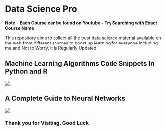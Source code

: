# Data Science Pro 

**Note** - **Each Course can be found on Youtube - Try Searching with Exact Course Name**

This repository aims to collect all the best data science material available on the web from different sources to boost up learning for everyone including me and Not to Worry, it is Regularly Updated.

## Machine Learning Algorithms Code Snippets In Python and R

![](Readme%20Image/ML%20Algorithms%20in%20Python%20and%20R.jpg)

## A Complete Guide to Neural Networks

![](Readme%20Image/Complete%20Neural%20Networks.png)

### Thank you for Visiting, Good Luck 
